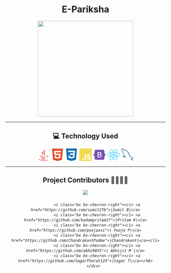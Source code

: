 <h1 align="center"> E-Pariksha   </h1>
<p align="center">
<img height="300" width="300"  src="https://github.com/kadampritam17/E-Pariksha/blob/main/E-Pariksha/Documentation/E-Pariksha-Logo.jpeg">
</p>


<hr>
<h2 align="center"> 💻 Technology Used </h2>
<p align="center">
 
<img height="40" src="https://github.com/devicons/devicon/blob/master/icons/java/java-plain.svg">
<img height="40" src="https://github.com/devicons/devicon/blob/master/icons/html5/html5-plain.svg">
<img height="40" src="https://github.com/devicons/devicon/blob/master/icons/css3/css3-plain.svg">
<img height="40" src="https://github.com/devicons/devicon/blob/master/icons/javascript/javascript-plain.svg">
<img height="40" src="https://github.com/devicons/devicon/blob/master/icons/bootstrap/bootstrap-plain.svg">
<img height="40" src="https://github.com/devicons/devicon/blob/master/icons/react/react-original.svg">
<img height="40" src="https://github.com/devicons/devicon/blob/master/icons/mysql/mysql-plain.svg">
</p>
 <hr>
 
<h2 align="center"> Project Contributors 👩‍💻👨‍💻  </h2>
<div align="center">
 <img src="https://contributors-img.web.app/image?repo=kadampritam17/E-Pariksha" /></h5>
<div><h6>
<div align="center">
           
              <i class="bx bx-chevron-right"></i> <a href="https://github.com/sumit27b">|Sumit B|</a>
              <i class="bx bx-chevron-right"></i> <a href="https://github.com/kadampritam17">|Pritam K|</a>
              <i class="bx bx-chevron-right"></i> <a href="https://github.com/poojaxxi">| Pooja P|</a>
              <i class="bx bx-chevron-right"></i> <a href="https://github.com/ChandrakantPadme">|Chandrakant|</a></li>
              <i class="bx bx-chevron-right"></i> <a href="https://github.com/abhi9055">| Abhijit M |</a>
              <i class="bx bx-chevron-right"></i> <a href="https://github.com/SagarThorat123">|Sagar T|</a></h6>
            </div> 
